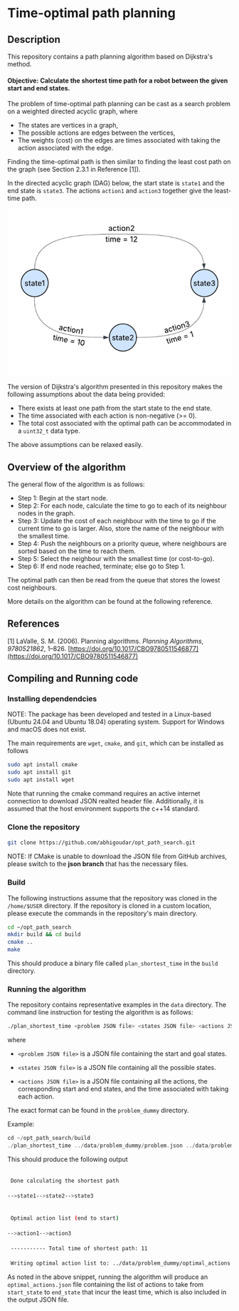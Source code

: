 # Time-optimal path planning

## Description

This repository contains a path planning algorithm based on Dijkstra's method. 

#### Objective: Calculate the shortest time path for a robot between the given start and end states.

The problem of time-optimal path planning can be cast as a search problem on a weighted directed acyclic graph, where
* The states are vertices in a graph,
* The possible actions are edges between the vertices,
* The weights (cost) on the edges are times associated with taking the action associated with the edge.

Finding the time-optimal path is then similar to finding the least cost path on the graph (see Section 2.3.1 in Reference [1]).

In the directed acyclic graph (DAG) below, the start state is `state1` and the end state is `state3`. The actions `action1` and `action3` together give the least-time path.

![Directed Acyclic Graph](./resources/prob_dummy_dag.png)

The version of Dijkstra's algorithm presented in this repository makes the following assumptions about the data being provided:

* There exists at least one path from the start state to the end state.
* The time associated with  each action is non-negative (>= 0). 
* The total cost associated with the optimal path can be accommodated in a `uint32_t` data type.

The above assumptions can be relaxed easily.

## Overview of the algorithm

The general flow of the algorithm is as follows:

* Step 1: Begin at the start node.
* Step 2: For each node, calculate the time to go to each of its neighbour nodes in the graph.
* Step 3: Update the cost of each neighbour with the time to go if the current time to go is larger. Also, store the name of the neighbour with the smallest time.
* Step 4: Push the neighbours on a priority queue, where neighbours are sorted based on the time to reach them.
* Step 5: Select the neighbour with the smallest time (or cost-to-go).
* Step 6: If end node reached, terminate; else go to Step 1.

The optimal path can then be read from the queue that stores the lowest cost neighbours.

More details on the algorithm can be found at the following reference.

## References

[1] LaValle, S. M. (2006). Planning algorithms. _Planning Algorithms_, _9780521862_, 1–826. [https://doi.org/10.1017/CBO9780511546877](https://doi.org/10.1017/CBO9780511546877)

## Compiling and Running code

### Installing dependendcies

NOTE: The package has been developed and tested in a Linux-based (Ubuntu 24.04 and Ubuntu 18.04) operating system. Support for Windows and macOS does not exist.

The main requirements are `wget`, `cmake`, and `git`, which can be installed as follows

```bash
sudo apt install cmake
sudo apt install git
sudo apt install wget
```

Note that running the cmake command requires an active internet connection to download JSON realted header file. Additionally, it is assumed that the host environment supports the c++14 standard.


### Clone the repository

```bash
git clone https://github.com/abhigoudar/opt_path_search.git
```

NOTE: If CMake is unable to download the JSON file from GitHub archives, please switch to the **json branch** that has the necessary files.

### Build

The following instructions assume that the repository was cloned in the `/home/$USER` directory. If the repository is cloned in a custom location, please execute the commands in the repository's main directory.

```bash
cd ~/opt_path_search
mkdir build && cd build
cmake ..
make
```

This should produce a binary file called `plan_shortest_time` in the `build` directory.

### Running the algorithm

The repository contains representative examples in the `data` directory. The command line instruction for testing the algorithm is as follows:

```bash
./plan_shortest_time <problem JSON file> <states JSON file> <actions JSON file>
```

where 

* `<problem JSON file>` is a JSON file containing the start and goal states. 

* `<states JSON file>` is a JSON file containing all the possible states. 

* `<actions JSON file>` is a JSON file containing all the actions, the corresponding start and end states, and the time associated with taking each action.


The exact format can be found in the `problem_dummy` directory.


Example: 
```c++
cd ~/opt_path_search/build
./plan_shortest_time ../data/problem_dummy/problem.json ../data/problem_dummy/states.json ../data/problem_dummy/actions.json
```

This should produce the following output

```bash

 Done calculating the shortest path 

-->state1-->state2-->state3


 Optimal action list (end to start) 

-->action1-->action3

 ----------- Total time of shortest path: 11

 Writing optimal action list to: ../data/problem_dummy/optimal_actions.json

```

As noted in the above snippet, running the algorithm will produce an `optimal_actions.json` file containing the list of actions to take from `start_state` to `end_state` that incur the least time, which is also included in the output JSON file.

